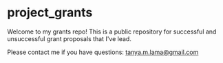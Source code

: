 # project_grants

Welcome to my grants repo! This is a public repository for successful and unsuccessful grant proposals that I've lead. 

Please contact me if you have questions: tanya.m.lama@gmail.com
